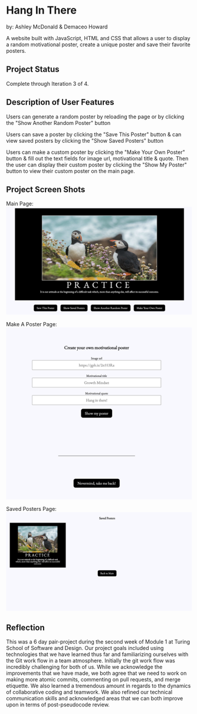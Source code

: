 # Hang In There

by: Ashley McDonald & Demaceo Howard

A website built with JavaScript, HTML and CSS that allows a user to display a random motivational poster, create a unique poster and save their favorite posters.


## Project Status

Complete through Iteration 3 of 4.


## Description of User Features

  Users can generate a random poster by reloading the page or by clicking the "Show Another Random Poster" button

  Users can save a poster by clicking the "Save This Poster" button & can view saved posters by clicking the "Show Saved Posters" button

  Users can make a custom poster by clicking the "Make Your Own Poster" button & fill out the text fields for image url, motivational title & quote. Then the user can display their custom poster by clicking the "Show My Poster" button to view their custom poster on the main page.


## Project Screen Shots

Main Page:
![screenshot of main page](/readme-imgs/main-page.png)


Make A Poster Page:
![screenshot of make poster page](/readme-imgs/makeposter.png)


Saved Posters Page:
![screenshot of saved posters page](/readme-imgs/savedpage.png)


## Reflection

  This was a 6 day pair-project during the second week of Module 1 at Turing School of Software and Design.
  Our project goals included using technologies that we have learned thus far and familiarizing ourselves with the Git work flow in a team atmosphere.
  Initially the git work flow was incredibly challenging for both of us. While we acknowledge the improvements that we have made, we both agree that we need to work on making more atomic commits, commenting on pull requests, and merge etiquette. We also learned a tremendous amount in regards to the dynamics of collaborative coding and teamwork. We also refined our technical communication skills and acknowledged areas that we can both improve upon in terms of post-pseudocode review.
